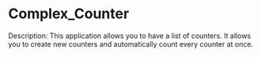 # Complex_Counter
Description:
   This application allows you to have a list of counters. It allows you to create new counters and automatically count every counter at once. 
